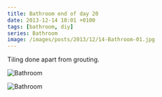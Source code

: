 ```yaml
---
title: Bathroom end of day 20
date: 2013-12-14 18:01 +0100
tags: [bathroom, diy]
series: Bathroom
image: /images/posts/2013/12/14-Bathroom-01.jpg
---
```


Tiling done apart from grouting.

![Bathroom](/images/posts/2013/12/14-Bathroom-01.jpg)

![Bathroom](/images/posts/2013/12/14-Bathroom-02.jpg)
